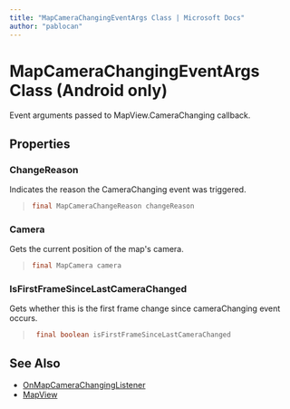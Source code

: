 ```yaml
---
title: "MapCameraChangingEventArgs Class | Microsoft Docs"
author: "pablocan"
---
```


# MapCameraChangingEventArgs Class (Android only)

Event arguments passed to MapView.CameraChanging callback.

## Properties

### ChangeReason

Indicates the reason the CameraChanging event was triggered.

>```java
> final MapCameraChangeReason changeReason
>```

### Camera

Gets the current position of the map's camera.

>```java
> final MapCamera camera
>```

### IsFirstFrameSinceLastCameraChanged

Gets whether this is the first frame change since cameraChanging event occurs.

>```java
>  final boolean isFirstFrameSinceLastCameraChanged
>```

## See Also

* [OnMapCameraChangingListener](OnMapCameraChangingListener-interface.md)
* [MapView](../MapView-class.md)
